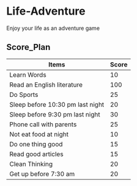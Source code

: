 # Life-Adventure
Enjoy your life as an adventure game

## Score_Plan
Items | Score
------|-------
Learn Words | 10
Read an English literature  | 100
Do Sports | 25
Sleep before 10:30 pm last night  | 20
Sleep before 9:30 pm last night | 30
Phone call with parents | 25
Not eat food at night | 10
Do one thing good | 15
Read good articles  | 15
Clean Thinking | 20
Get up before 7:30 am | 20

